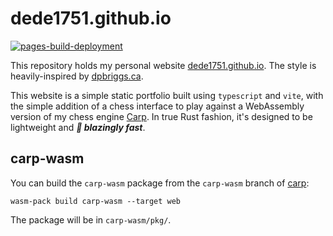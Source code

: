# dede1751.github.io
[![pages-build-deployment](https://github.com/dede1751/dede1751.github.io/actions/workflows/pages/pages-build-deployment/badge.svg)](https://github.com/dede1751/dede1751.github.io/actions/workflows/pages/pages-build-deployment)

This repository holds my personal website [dede1751.github.io](https://dede1751.github.io). The style is 
heavily-inspired by [dpbriggs.ca](https://github.com/dpbriggs/dpbriggs-blog/tree/master).

This website is a simple static portfolio built using `typescript` and `vite`, with the simple
addition of a chess interface to play against a WebAssembly version of my chess engine
[Carp](https://github.com/dede1751/carp). In true Rust fashion, it's designed to be lightweight
and ***🚀 blazingly fast***.

## carp-wasm
You can build the `carp-wasm` package from the `carp-wasm` branch of [carp](https://github.com/dede1751/carp/tree/carp-wasm):

```wasm-pack build carp-wasm --target web```

The package will be in `carp-wasm/pkg/`.
